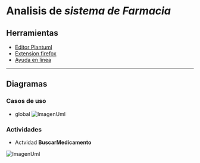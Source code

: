 # Analisis de *sistema de Farmacia*
## Herramientas
- [Editor Plantuml](https://sujoyu.github.io/plantuml-previewer/)
- [Extension firefox](https://addons.mozilla.org/en-US/firefox/addon/plantuml-visualizer/)
- [Ayuda en linea](https://plantuml.com/sitemap-language-specification) 
___
## Diagramas
### Casos de uso
- global
![ImagenUml](http://www.plantuml.com/plantuml/proxy?src=https://raw.github.com/vonbeitthia/FarmaciaUML/main/diagramas/USCglobal.plantuml)

### Actividades
- Actvidad **BuscarMedicamento**

![ImagenUml](http://www.plantuml.com/plantuml/proxy?src=https://raw.github.com/vonbeitthia/FarmaciaUML/main/diagramas/ACbuscarMedicamento.plantuml)